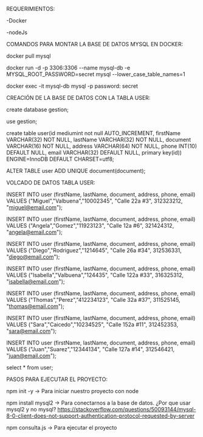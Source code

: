 REQUERIMIENTOS:

 -Docker
 
 -nodeJs

COMANDOS PARA MONTAR LA BASE DE DATOS MYSQL EN DOCKER:

docker pull mysql

docker run -d -p 3306:3306 --name mysql-db -e MYSQL_ROOT_PASSWORD=secret mysql --lower_case_table_names=1

docker exec -it mysql-db mysql -p
password: secret

CREACIÓN DE LA BASE DE DATOS CON LA TABLA USER:

create database gestion;

use gestion;

create table user(id mediumint not null AUTO_INCREMENT, firstName VARCHAR(32) NOT NULL, lastName VARCHAR(32) NOT NULL, document VARCHAR(16) NOT NULL, address VARCHAR(64) NOT NULL, phone INT(10) DEFAULT NULL, email VARCHAR(32) DEFAULT NULL, primary key(id)) ENGINE=InnoDB DEFAULT CHARSET=utf8;

ALTER TABLE user ADD UNIQUE document(document);

VOLCADO DE DATOS TABLA USER:

INSERT INTO user (firstName, lastName, document, address, phone, email) VALUES ("Miguel","Valbuena","10002345", "Calle 22a #3", 312323212, "miguel@email.com");

INSERT INTO user (firstName, lastName, document, address, phone, email) VALUES ("Angela","Gomez","11923123", "Calle 12a #6", 321424312, "angela@email.com");

INSERT INTO user (firstName, lastName, document, address, phone, email) VALUES ("Diego","Rodriguez","1214645", "Calle 26a #34", 312536331, "diego@email.com");

INSERT INTO user (firstName, lastName, document, address, phone, email) VALUES ("Isabella","Valbuena","124435", "Calle 122a #33", 316325312, "isabella@email.com");

INSERT INTO user (firstName, lastName, document, address, phone, email) VALUES ("Thomas","Perez","412234123", "Calle 32a #37", 311525145, "thomas@email.com");

INSERT INTO user (firstName, lastName, document, address, phone, email) VALUES ("Sara","Caicedo","10234525", "Calle 152a #11", 312452353, "sara@email.com");

INSERT INTO user (firstName, lastName, document, address, phone, email) VALUES ("Juan","Suarez","12344134", "Calle 127a #14", 312546421, "juan@email.com");

select * from user;

PASOS PARA EJECUTAR EL PROYECTO:

npm init -y -> Para iniciar nuestro proyecto con node

npm install mysql2 -> Para conectarnos a la base de datos. ¿Por que usar mysql2 y no mysql? https://stackoverflow.com/questions/50093144/mysql-8-0-client-does-not-support-authentication-protocol-requested-by-server

npm consulta.js -> Para ejecutar el proyecto